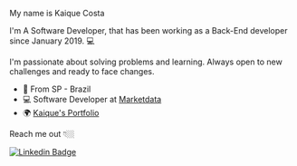 

<!--
**KaiqueJuvencio/KaiqueJuvencio** is a ✨ _special_ ✨ repository because its `README.md` (this file) appears on your GitHub profile.

Here are some ideas to get you started:

- 🔭 I’m currently working on ...
- 🌱 I’m currently learning ...
- 👯 I’m looking to collaborate on ...
- 🤔 I’m looking for help with ...
- 💬 Ask me about ...
- 📫 How to reach me: ...
- 😄 Pronouns: ...
- ⚡ Fun fact: ...
-->

My name is Kaique Costa 

I'm A Software Developer, that has been working as a Back-End developer since January 2019.  💻

I'm passionate about solving problems and learning. Always open to new challenges and ready to face changes.

- 📍 From SP - Brazil
- 💻 Software Developer at [Marketdata](http://www.marketdata.com.br/)
- 🌍 [Kaique's Portfolio](http://www.kaiquecosta.com)

Reach me out 👇🏼

[![Linkedin Badge](https://img.shields.io/badge/-LinkedIn-blue?style=flat-square&logo=Linkedin&logoColor=white&link=https://www.linkedin.com/in/kaiquejuvencio/)](https://www.linkedin.com/in/kaiquejuvencio/)
